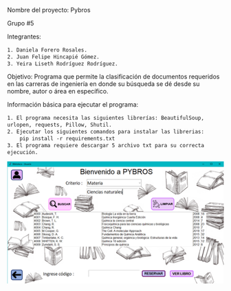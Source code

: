 

Nombre del proyecto: Pybros

Grupo #5

Integrantes:

    1. Daniela Forero Rosales.
    2. Juan Felipe Hincapié Gómez.
    3. Yeira Liseth Rodríguez Rodríguez.

Objetivo: Programa que permite la clasificación de documentos requeridos en las carreras de ingeniería en donde su búsqueda se dé desde su nombre, autor o área en específico.

Información básica para ejecutar el programa:

    1. El programa necesita las siguientes librerías: BeautifulSoup, urlopen, requests, Pillow, Shutil. 
    2. Ejecutar los siguientes comandos para instalar las librerias: 
        pip install -r requirements.txt
    3. El programa requiere descargar 5 archivo txt para su correcta ejecución.
    
    
![alt text](https://github.com/Juanfe710/Pybros/blob/main/5.PNG)

